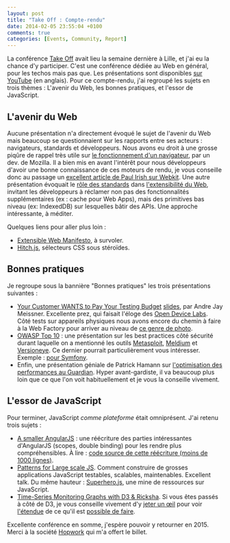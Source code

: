 ```yaml
---
layout: post
title: "Take Off : Compte-rendu"
date: 2014-02-05 23:55:04 +0100
comments: true
categories: [Events, Community, Report]
---
```


La conférence [Take Off](http://takeoffconf.com/2014) avait lieu la semaine dernière à Lille, et j'ai eu la chance d'y participer. C'est une conférence dédiée au Web en général, pour les techos mais pas que. Les présentations sont disponibles [sur YouTube](https://www.youtube.com/user/takeoffconference) (en anglais). Pour ce compte-rendu, j'ai regroupé les sujets en trois thèmes : L'avenir du Web, les bonnes pratiques, et l'essor de JavaScript.

<!-- more -->

## L'avenir du Web

Aucune présentation n'a directement évoqué le sujet de l'avenir du Web mais beaucoup se questionnaient sur les rapports entre ses acteurs : navigateurs, standards et développeurs. Nous avons eu droit à une grosse piqûre de rappel très utile sur [le fonctionnement d'un navigateur](http://paulrouget.com/takeoff2014), par un dev. de Mozilla. Il a bien mis en avant l'intérêt pour nous développeurs d'avoir une bonne connaissance de ces moteurs de rendu, je vous conseille donc au passage un [excellent article de Paul Irish sur Webkit](http://www.paulirish.com/2013/webkit-for-developers/). Une autre présentation évoquait le [rôle des standards](https://www.youtube.com/watch?v=vatY9oDLk1A) dans [l'extensibilité du Web](http://berjon.com/presentations/20140130-own-adventure-web-takeoff/#/), invitant les développeurs à réclamer non pas des fonctionnalités supplémentaires (ex : cache pour Web Apps), mais des primitives bas niveau (ex: IndexedDB) sur lesquelles bâtir des APIs. Une approche intéressante, à méditer.

Quelques liens pour aller plus loin :

* [Extensible Web Manifesto](http://extensiblewebmanifesto.org/), à survoler.
* [Hitch.js](http://extensiblewebmanifesto.org/), sélecteurs CSS sous stéroïdes.

## Bonnes pratiques

Je regroupe sous la bannière "Bonnes pratiques" les trois présentations suivantes :

* [Your Customer WANTS to Pay Your Testing Budget](https://www.youtube.com/watch?v=fxe2pH0cTXc) [slides](https://speakerdeck.com/klickass/your-customers-want-to-pay-your-testing-budget), par Andre Jay Meissner. Excellente prez, qui faisait l'éloge des [Open Device Labs](http://opendevicelab.com/). Côté tests sur appareils physiques nous avons encore du chemin à faire à la Web Factory pour arriver au niveau de [ce genre de photo](https://devicelab.fi/).
* [OWASP Top 10](https://www.owasp.org/index.php/Category:OWASP_Top_Ten_Project) : une présentation sur les best practices côté sécurité durant laquelle on a mentionné les outils [Metasploit](http://www.metasploit.com/), [Meldium](https://www.meldium.com/) et [Versioneye](https://www.versioneye.com/). Ce dernier pourrait particulièrement vous intéresser. Exemple : [pour Symfony](https://www.versioneye.com/php/symfony:symfony).
* Enfin, une présentation géniale de Patrick Hamann sur [l'optimisation des performances au Guardian](https://speakerdeck.com/patrickhamann/css-and-the-critical-path). Hyper avant-gardiste, il va beaucoup plus loin que ce que l'on voit habituellement et je vous la conseille vivement.

## L'essor de JavaScript

Pour terminer, JavaScript _comme plateforme_ était omniprésent. J'ai retenu trois sujets :

* [A smaller AngularJS](https://rawgithub.com/timruffles/cute-talk/master/index.html#/) : une réécriture des parties intéressantes d'AngularJS (scopes, double binding) pour les rendre plus compréhensibles. À lire : [code source de cette réécriture (moins de 1000 lignes)](http://timruffles.github.io/cute/).
* [Patterns for Large scale JS](https://speakerdeck.com/kimjoar/patterns-of-large-scale-javascript-applications-1). Comment construire de grosses applications JavaScript testables, scalables, maintenables. Excellent talk. Du même hauteur : [Superhero.js](http://superherojs.com/), une mine de ressources sur JavaScript.
* [Time-Series Monitoring Graphs with D3 & Ricksha](http://www.slideshare.net/byrichardpowell/timeseries-monitoring-graphs-with-d3-rickshaw). Si vous êtes passés à côté de D3, je vous conseille vivement d'y [jeter un œil](https://d3js.org) pour voir [l'étendue](http://bl.ocks.org/mbostock/4063318) de ce qu'il est [possible de faire](https://www.theguardian.com/info/2017/feb/05/removed-interactive).

Excellente conférence en somme, j'espère pouvoir y retourner en 2015. Merci à la société [Hopwork](http://www.hopwork.com/) qui m'a offert le billet.
